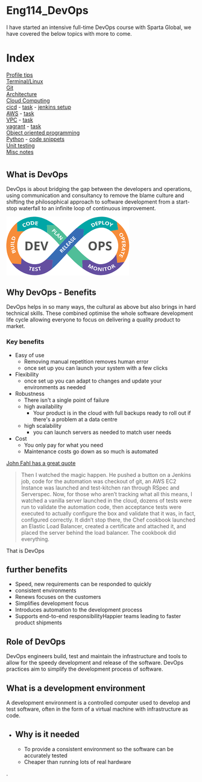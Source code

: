 # Eng114_DevOps
I have started an intensive full-time DevOps course with Sparta Global, we have covered the below topics with more to come.

# Index
[Profile tips](/Documentation/docs/profile_tips.md)  
[Terminal/Linux](/Documentation/docs/terminal.md)  
[Git](/Documentation/docs/git_readme.md)  
[Architecture](/Documentation/docs/Architecture.md)  
[Cloud Computing](/Documentation/docs/cloud_computing.md)  
[cicd](/Documentation/docs/cicd.md) - [task](/Documentation/docs/cicd_task.md) - [jenkins setup](/Documentation/docs/jenkins_task.md)  
[AWS](/Documentation/docs/aws.md) - [task](/Documentation/docs/aws_task.md)  
[VPC](/Documentation/docs/vpc.md) - [task](/Documentation/docs/vpc_task.md)  
[vagrant](/Documentation/docs/vagrant.md) - [task](/Documentation/docs/vagrant_task.md)  
[Object oriented programming](/Documentation/docs/oop.md)  
[Python](/Documentation/docs/python_readme.md) - [code snippets](/Python/)  
[Unit testing](/Documentation/docs/unit_testing.md)  
[Misc notes](/Documentation/docs/misc.md)  
#

## What is DevOps  
DevOps is about bridging the gap between the developers and operations, using communication and consultancy to remove the blame culture and shifting the philosophical approach to software development from a start-stop waterfall to an infinite loop of continuous improvement.

![DevOps loop](/Documentation/resources/devops/devops_loop.png)

## Why DevOps - Benefits
DevOps helps in so many ways, the cultural as above but also brings in hard technical skills. These combined optimise the whole software development life cycle allowing everyone to focus on delivering a quality product to market.

### Key benefits
- Easy of use
    - Removing manual repetition removes human error
    - once set up you can launch your system with a few clicks
- Flexibility
    - once set up you can adapt to changes and update your environments as needed
- Robustness
    - There isn't a single point of failure
    - high availability
        - Your product is in the cloud with full backups ready to roll out if there's a problem at a data centre
    - high scalability
        - you can launch servers as needed to match user needs
- Cost
    - You only pay for what you need
    - Maintenance costs go down as so much is automated

[John Fahl has a great quote](https://medium.com/@jvftuo/my-journey-to-devops-eb655684a814)
>Then I watched the magic happen. He pushed a button on a Jenkins job, code for the automation was checkout of git, an AWS EC2 Instance was launched and test-kitchen ran through RSpec and Serverspec. Now, for those who aren’t tracking what all this means, I watched a vanilla server launched in the cloud, dozens of tests were run to validate the automation code, then acceptance tests were executed to actually configure the box and validate that it was, in fact, configured correctly. It didn’t stop there, the Chef cookbook launched an Elastic Load Balancer, created a certificate and attached it, and placed the server behind the load balancer. The cookbook did everything.

That is DevOps

## further benefits
- Speed, new requirements can be responded to quickly
- consistent environments
- Renews focuses on the customers
- Simplifies development focus
- Introduces automation to the development process
- Supports end-to-end responsibilityHappier teams leading to faster product shipments

## Role of DevOps
DevOps engineers build, test and maintain the infrastructure and tools to allow for the speedy development and release of the software. DevOps practices aim to simplify the development process of software.

## What is a development environment
A development environment is a controlled computer used to develop and test software, often in the form of a virtual machine with infrastructure as code.

- ## Why is it needed
    - To provide a consistent environment so the software can be accurately tested
    - Cheaper than running lots of real hardware

.